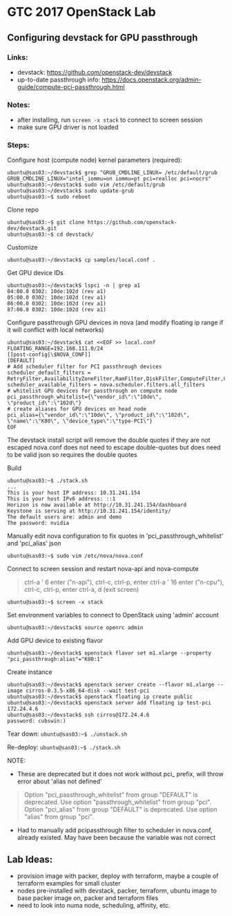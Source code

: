 # GTC 2017 OpenStack Lab

## Configuring devstack for GPU passthrough

### Links:
* devstack: https://github.com/openstack-dev/devstack
* up-to-date passthrough info: https://docs.openstack.org/admin-guide/compute-pci-passthrough.html

### Notes:
* after installing, run `screen -x stack` to connect to screen session
* make sure GPU driver is not loaded

### Steps:

Configure host (compute node) kernel parameters (required):

```
ubuntu@sas03:~/devstack$ grep ^GRUB_CMDLINE_LINUX= /etc/default/grub
GRUB_CMDLINE_LINUX="intel_iommu=on iommu=pt pci=realloc pci=nocrs"
ubuntu@sas03:~/devstack$ sudo vim /etc/default/grub
ubuntu@sas03:~/devstack$ sudo update-grub
ubuntu@sas03:~$ sudo reboot
```

Clone repo

```
ubuntu@sas03:~$ git clone https://github.com/openstack-dev/devstack.git
ubuntu@sas03:~$ cd devstack/
```

Customize

```
ubuntu@sas03:~/devstack$ cp samples/local.conf .
```

Get GPU device IDs

```
ubuntu@sas03:~/devstack$ lspci -n | grep a1
04:00.0 0302: 10de:102d (rev a1)
05:00.0 0302: 10de:102d (rev a1)
86:00.0 0302: 10de:102d (rev a1)
87:00.0 0302: 10de:102d (rev a1)
```

Configure passthrough GPU devices in nova (and modify floating ip range if it will conflict with local networks)

```
ubuntu@sas03:~/devstack$ cat <<EOF >> local.conf
FLOATING_RANGE=192.168.111.0/24
[[post-config|\$NOVA_CONF]]
[DEFAULT]
# Add scheduler filter for PCI passthrough devices
scheduler_default_filters = RetryFilter,AvailabilityZoneFilter,RamFilter,DiskFilter,ComputeFilter,ComputeCapabilitiesFilter,ImagePropertiesFilter,ServerGroupAntiAffinityFilter,ServerGroupAffinityFilter,SameHostFilter,DifferentHostFilter,PciPassthroughFilter
scheduler_available_filters = nova.scheduler.filters.all_filters
# whitelist GPU devices for passthrough on compute node
pci_passthrough_whitelist={\"vendor_id\":\"10de\", \"product_id\":\"102d\"}
# create aliases for GPU devices on head node
pci_alias={\"vendor_id\":\"10de\", \"product_id\":\"102d\", \"name\":\"K80\", \"device_type\":\"type-PCI\"}
EOF
```

The devstack install script will remove the double quotes if they are not escaped
nova.conf does not need to escape double-quotes but does need to be valid json so requires the double quotes

Build

```
ubuntu@sas03:~$ ./stack.sh
...
This is your host IP address: 10.31.241.154
This is your host IPv6 address: ::1
Horizon is now available at http://10.31.241.154/dashboard
Keystone is serving at http://10.31.241.154/identity/
The default users are: admin and demo
The password: nvidia
```

Manually edit nova configuration to fix quotes in 'pci_passthrough_whitelist' and 'pci_alias' json

```
ubuntu@sas03:~$ sudo vim /etc/nova/nova.conf
```

Connect to screen session and restart nova-api and nova-compute

> ctrl-a ' 6 enter ("n-api"), ctrl-c, ctrl-p, enter
> ctrl-a ' 16 enter ("n-cpu"), ctrl-c, ctrl-p, enter
> ctrl-a, d (exit screen)

```
ubuntu@sas03:~$ screen -x stack
```

Set environment variables to connect to OpenStack using 'admin' account

```
ubuntu@sas03:~/devstack$ source openrc admin
```

Add GPU device to existing flavor

```
ubuntu@sas03:~/devstack$ openstack flavor set m1.xlarge --property "pci_passthrough:alias"="K80:1"
```

Create instance

```
ubuntu@sas03:~/devstack$ openstack server create --flavor m1.xlarge --image cirros-0.3.5-x86_64-disk --wait test-pci
ubuntu@sas03:~/devstack$ openstack floating ip create public
ubuntu@sas03:~/devstack$ openstack server add floating ip test-pci 172.24.4.6
ubuntu@sas03:~/devstack$ ssh cirros@172.24.4.6
password: cubswin:)
```

Tear down: `ubuntu@sas03:~$ ./unstack.sh`

Re-deploy: `ubuntu@sas03:~$ ./stack.sh`

NOTE:
* These are deprecated but it does not work without pci_ prefix, will throw error about 'alias not defined'
> Option "pci_passthrough_whitelist" from group "DEFAULT" is deprecated. Use option "passthrough_whitelist" from group "pci".
> Option "pci_alias" from group "DEFAULT" is deprecated. Use option "alias" from group "pci".

* Had to manually add pcipassthrough filter to scheduler in nova.conf, already existed. May have been because the variable was not correct

## Lab Ideas:
* provision image with packer, deploy with terraform, maybe a couple of terraform examples for small cluster
* nodes pre-installed with devstack, packer, terraform, ubuntu image to base packer image on, packer and terraform files
* need to look into numa node, scheduling, affinity, etc.
